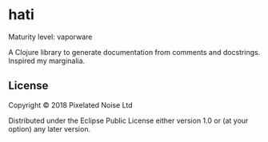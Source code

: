 # hati

Maturity level: vaporware

A Clojure library to generate documentation from comments and
docstrings. Inspired my marginalia.


## License

Copyright © 2018 Pixelated Noise Ltd

Distributed under the Eclipse Public License either version 1.0 or (at
your option) any later version.
